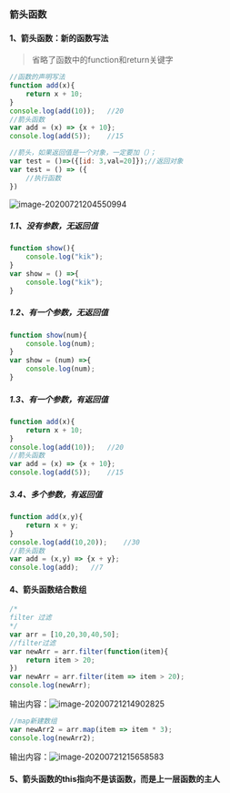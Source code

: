 ### 箭头函数

#### 1、箭头函数：新的函数写法

> 省略了函数中的function和return关键字

```javascript
//函数的声明写法
function add(x){
    return x + 10;
}
console.log(add(10));	//20
//箭头函数
var add = (x) => {x + 10};
console.log(add(5));	//15
```

```javascript
//箭头，如果返回值是一个对象，一定要加（）；
var test = ()=>({[id: 3,val=20]});//返回对象
var test = () => ({
    //执行函数
})
```

![image-20200721204550994](C:\Users\l\AppData\Roaming\Typora\typora-user-images\image-20200721204550994.png)

##### 1.1、没有参数，无返回值

```JavaScript
function show(){
    console.log("kik");
}
var show = () =>{
    console.log("kik");
}
```

##### 1.2、有一个参数，无返回值

```javascript
function show(num){
    console.log(num);
}
var show = (num) =>{
    console.log(num);
}
```

##### 1.3、有一个参数，有返回值

```javascript
function add(x){
    return x + 10;
}
console.log(add(10));	//20
//箭头函数
var add = (x) => {x + 10};
console.log(add(5));	//15
```

##### 3.4、多个参数，有返回值

```javascript
function add(x,y){
    return x + y;
}
console.log(add(10,20));	//30
//箭头函数
var add = (x,y) => {x + y};
console.log(add);	//7
```

#### 4、箭头函数结合数组

```javascript
/*
filter 过滤
*/
var arr = [10,20,30,40,50];
//filter过滤
var newArr = arr.filter(function(item){
    return item > 20;
})
var newArr = arr.filter(item => item > 20);
console.log(newArr);

```

输出内容：![image-20200721214902825](C:\Users\l\AppData\Roaming\Typora\typora-user-images\image-20200721214902825.png)

```javascript
//map新建数组
var newArr2 = arr.map(item => item * 3);
console.log(newArr2);
```

输出内容：![image-20200721215658583](C:\Users\l\AppData\Roaming\Typora\typora-user-images\image-20200721215658583.png)

#### 5、箭头函数的this指向不是该函数，而是上一层函数的主人